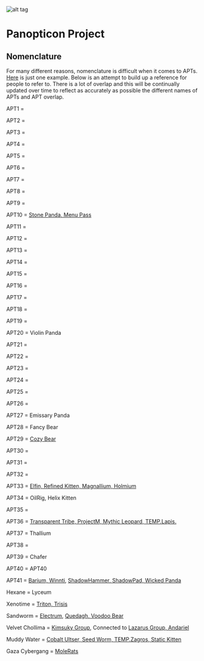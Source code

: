![alt tag](https://user-images.githubusercontent.com/24201238/29351849-9c3087b4-82b8-11e7-8fed-350e3b8b4945.png)

# Panopticon Project

## Nomenclature

For many different reasons, nomenclature is difficult when it comes to APTs. [Here](https://twitter.com/FDjoes/status/1181264949961805824) is just one example. Below is an attempt to build up a reference for people to refer to. There is a lot of overlap and this will be continually updated over time to reflect as accurately as possible the different names of APTs and APT overlap.

APT1 = 

APT2 = 

APT3 = 

APT4 = 

APT5 = 

APT6 = 

APT7 = 

APT8 = 

APT9 = 

APT10 = [Stone Panda, Menu Pass](https://adeo.com.tr/en/adeo_annual_threat_report/)

APT11 = 

APT12 = 

APT13 = 

APT14 = 

APT15 = 

APT16 = 

APT17 = 

APT18 = 

APT19 = 

APT20 = Violin Panda

APT21 = 

APT22 = 

APT23 = 

APT24 = 

APT25 = 

APT26 = 

APT27 = Emissary Panda

APT28 = Fancy Bear

APT29 = [Cozy Bear](https://en.wikipedia.org/wiki/Cozy_Bear) 

APT30 = 

APT31 = 

APT32 = 

APT33 = [Elfin, Refined Kitten, Magnallium, Holmium](https://brica.de/alerts/alert/public/1277530/hunting-apt33-campaign-infrastructure/)

APT34 = OilRig, Helix Kitten

APT35 = 

APT36 = [Transparent Tribe, ProjectM, Mythic Leopard, TEMP.Lapis.](https://blog.malwarebytes.com/threat-analysis/2020/03/apt36-jumps-on-the-coronavirus-bandwagon-delivers-crimson-rat/)

APT37 = Thallium

APT38 = 

APT39 = Chafer

APT40 = APT40

APT41 = [Barium, Winnti](https://www.technologyreview.com/f/614088/chinese-hackers-do-double-duty-operations-for-espionage-and-profit/), [ShadowHammer, ShadowPad, Wicked Panda](https://www.wired.com/story/barium-supply-chain-hackers/)

Hexane = Lyceum

Xenotime = [Triton, Trisis](https://www.securityweek.com/more-threat-groups-target-electric-utilities-north-america)

Sandworm = [Electrum](https://www.securityweek.com/more-threat-groups-target-electric-utilities-north-america), [Quedagh, Voodoo Bear](https://attack.mitre.org/groups/G0034/)

Velvet Chollima = [Kimsuky Group](https://blog.yoroi.company/research/the-north-korean-kimsuky-apt-keeps-threatening-south-korea-evolving-its-ttps/), Connected to [Lazarus Group, Andariel](https://global.ahnlab.com/global/upload/download/asecreport/ASEC%20REPORT_vol.98_ENG.pdf)

Muddy Water = [Cobalt Ultser, Seed Worm, TEMP.Zagros, Static Kitten](https://www.secureworks.com/blog/business-as-usual-for-iranian-operations-despite-increased-tensions)

Gaza Cybergang = [MoleRats](https://attack.mitre.org/groups/G0021/)
